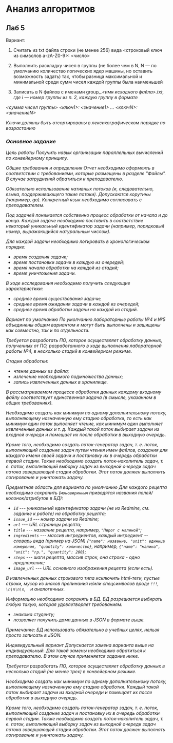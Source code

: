# Анализ алгоритмов

## Лаб 5

Вариант:

1. Считать из txt файла строки (не менее 256) вида <строковый ключ из символов a-zA-Z0-9>: <число>

2. Выполнить раскладку чисел в группы (не более чем в N, N — по умолчанию количество логических ядер машины, но оставить возможность задать) так, чтобы разница максимальной и минимальной среди сумм чисел каждой группы была наименьшей

3. Записать в N файлов с именами group_<i>.<имя исходного файла>.txt, где i — номер группы из п. 2, каждую группу в формате

<сумма чисел группы>
<ключ1>: <значение1>
…
<ключN>: <значениеN>

Ключи должны быть отсортированы в лексикографическом порядке по возрастанию



### Основное задание

Цель работы
Получить навык организации параллельных вычислений по конвейерному принципу.

Общие требования и определения
Отчет необходимо оформлять в соответствии с требованиями, которые размещены в разделе "Файлы". В случае затруднений обратиться к преподавателю.

Обязательно использование нативных потоков (и, следовательно, языка, поддерживающего такие потоки).
Допускаются корутины (например, go). Конкретный язык необходимо согласовать с преподавателем.

Под задачей понимается собственно процесс обработки от начала и до конца. Каждой задаче необходимо поставить в соответствие некоторый уникальный идентификатор задачи (например, порядковый номер, выражающийся натуральным числом).

Для каждой задачи необходимо логировать в хронологическом порядке:

- время создания задачи;
- время постановки задачи в каждую из очередей;
- время начала обработки на каждой из стадий;
- время уничтожения задачи.

В ходе исследования необходимо получить следующие характеристики:

- среднее время существования задачи;
- среднее время ожидания задачи в каждой из очередей;
- среднее время обработки задачи на каждой из стадий.

Вариант по умолчанию
По умолчанию лабораторные работы №4 и №5 объединены общим вариантом и могут быть выполнены и защищены как совместно, так и по отдельности.

Требуется разработать ПО, которое осуществляет обработку данных, полученных от ПО, разработанного в ходе выполнения лабораторной работы №4, в несколько стадий в конвейерном режиме.

Стадии обработки:

- чтение данных из файла;
- излечение необходимого подмножества данных;
- запись извлеченных данных в хранилище.

В рассматриваемом процессе обработки данных каждому входному файлу соответствует единственная задача (в смысле, указанном в общих требованиях).

Необходимо создать как минимум по одному дополнительному потоку,
выполняющему назначенную ему стадию обработки, то есть как минимум один поток выполняет чтение, как минимум один выполняет извлеченные данных и т. д. Каждый такой поток выбирает задачи из входной очереди и помещает их после обработки в выходную очередь.

Кроме того, необходимо создать поток-генератор задач, т. е. поток, выполняющий создание задач путем чтения имен файлов, создания для каждого имени своей задачи и постановку их в очередь обработки первой стадии. Также необходимо создать поток-накопитель задач, т. е. поток, выполняющий выборку задач из
выходной очереди задач потока завершающей стадии обработки. Этот поток должен выполнять логирование и уничтожать задачу.

Предметная область для варианта по умолчанию
Для каждого рецепта необходимо сохранить (`моноширинным` приводятся названия полей/колонок/атрибутов в БД):

- `id` --- уникальный идентификатор задачи (не из Redmine, см. задание к работе) на обработку рецепта;
- `issue_id` --- номер задачи из Redmine;
- `url` --- URL страницы рецепта;
- `title` --- название рецепта, например, `"Пирог с малиной"`;
- `ingredients` --- массив ингредиентов, каждый ингредиент -- словарь вида (пример на JSON) `{"name": название, "unit": единица измерения, "quantity": количество}`, например, `{"name": "малина", "unit": "гр.", "quantity": 200}`;
- `steps` --- шаги рецепта, массив строк, она строка - одно предложение;
- `image_url` --- URL основного изображения рецепта (если есть).

В извлеченных данных строкового типа исключить html-теги, пустые строки, мусор из знаков препинания и/или спецсимволов вроде `!!!`, `\n\n\n\n`, ` ` и аналогичных.

Информацию необходимо сохранять в БД. БД разрешается выбирать любую такую, которая удовлетворяет требованиям:

- знакома студенту;
- позволяет получить дамп данных в JSON в формате выше.

Примечание: БД использовать обязательно в учебных целях, нельзя просто записать в JSON.

Индивидуальный вариант
Допускается замена варианта выше на индивидуальный. Для такой замены необходимо обратиться к преподавателю. В этом случае применяется задание ниже.

Требуется разработать ПО, которое осуществляет обработку данных в несколько стадий (не менее трех) в конвейерном режиме.

Необходимо создать как минимум по одному дополнительному потоку,
выполняющему назначенную ему стадию обработки. Каждый такой поток выбирает задачи из входной очереди и помещает их после обработки в выходную очередь.

Кроме того, необходимо создать поток-генератор задач, т. е. поток, выполняющий создание задач и постановку их в очередь обработки первой стадии. Также необходимо создать поток-накопитель задач, т. е. поток, выполняющий выборку задач из
выходной очереди задач потока завершающей стадии обработки. Этот поток должен выполнять логирование и уничтожать задачу.



